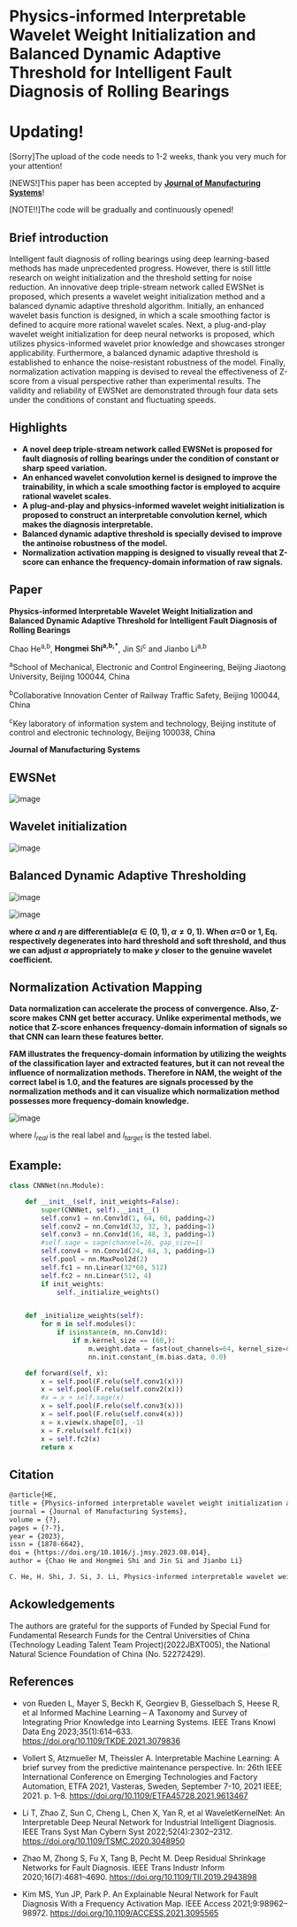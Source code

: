 # Physics-informed Interpretable Wavelet Weight Initialization and Balanced Dynamic Adaptive Threshold for Intelligent Fault Diagnosis of Rolling Bearings

# Updating!

[Sorry]The upload of the code needs to 1-2 weeks, thank you very much for your attention!

[NEWS!]This paper has been accepted by **<font color="blue">[Journal of Manufacturing Systems](https://www.sciencedirect.com/journal/journal-of-manufacturing-systems)</font>**!

[NOTE!!]The code will be gradually and continuously opened!

## Brief introduction  
Intelligent fault diagnosis of rolling bearings using deep learning-based methods has made unprecedented progress. However, there is still little research on weight initialization and the threshold setting for noise reduction. An innovative deep triple-stream network called EWSNet is proposed, which presents a wavelet weight initialization method and a balanced dynamic adaptive threshold algorithm. Initially, an enhanced wavelet basis function is designed, in which a scale smoothing factor is defined to acquire more rational wavelet scales. Next, a plug-and-play wavelet weight initialization for deep neural networks is proposed, which utilizes physics-informed wavelet prior knowledge and showcases stronger applicability. Furthermore, a balanced dynamic adaptive threshold is established to enhance the noise-resistant robustness of the model. Finally, normalization activation mapping is devised to reveal the effectiveness of Z-score from a visual perspective rather than experimental results. The validity and reliability of EWSNet are demonstrated through four data sets under the conditions of constant and fluctuating speeds.

## Highlights

- **A novel deep triple-stream network called EWSNet is proposed for fault diagnosis of rolling bearings under the condition of constant or sharp speed variation.**
- **An enhanced wavelet convolution kernel is designed to improve the trainability, in which a scale smoothing factor is employed to acquire rational wavelet scales.**
- **A plug-and-play and physics-informed wavelet weight initialization is proposed to construct an interpretable convolution kernel, which makes the diagnosis interpretable.**
- **Balanced dynamic adaptive threshold is specially devised to improve the antinoise robustness of the model.**
- **Normalization activation mapping is designed to visually reveal that Z-score can enhance the frequency-domain information of raw signals.**


## Paper
**Physics-informed Interpretable Wavelet Weight Initialization and Balanced Dynamic Adaptive Threshold for Intelligent Fault Diagnosis of Rolling Bearings**  

Chao He<sup>a,b</sup>, **Hongmei Shi<sup>a,b,*</sup>**, Jin Si<sup>c</sup> and Jianbo Li<sup>a,b</sup>

<sup>a</sup>School of Mechanical, Electronic and Control Engineering, Beijing Jiaotong University, Beijing 100044, China 

<sup>b</sup>Collaborative Innovation Center of Railway Traffic Safety, Beijing 100044, China 

<sup>c</sup>Key laboratory of information system and technology, Beijing institute of control and electronic technology, Beijing 100038, China  

**Journal of Manufacturing Systems**

## EWSNet
![image](https://github.com/liguge/EWSNet_new/assets/19371493/8296a3a9-ff68-4857-8e59-f7f828245101)

## Wavelet initialization

![image](https://user-images.githubusercontent.com/19371493/180359513-b6fd1fb4-4c63-47ad-8d98-b8030d2ca529.png)

## Balanced Dynamic Adaptive Thresholding

![image](https://github.com/liguge/EWSNet_new/assets/19371493/6df0c396-841c-4c3c-b098-69765de18bf5)

![image](https://github.com/liguge/EWSNet_new/assets/19371493/c94d06ef-7604-43d8-886c-b592acb003ab)

**where $\alpha$ and $\eta$ are differentiable($\alpha  \in \left( {0,1} \right),\alpha  \ne 0,1$). When $\alpha$=0 or 1, Eq. respectively degenerates into hard threshold and soft threshold, and thus we can adjust $\alpha$ appropriately to make $y$ closer to the genuine wavelet coefficient.**

## Normalization Activation Mapping

**Data normalization can accelerate the process of convergence. Also, Z-score makes CNN get better accuracy. Unlike experimental methods, we notice that Z-score enhances frequency-domain information of signals so that CNN can learn these features better.**

**FAM illustrates the frequency-domain information by utilizing the weights of the classification layer and extracted features, but it can not reveal the influence of normalization methods. Therefore in NAM, the weight of the correct label is $1.0$, and the features are signals processed by the normalization methods and it can visualize which normalization method possesses more frequency-domain knowledge.**

![image](https://github.com/liguge/EWSNet_new/assets/19371493/ddbc692d-74c6-4764-a775-260c44837473)

where ${l_{real}}$ is the real label and  ${l_{target}}$ is the tested label.

## Example:



```python
class CNNNet(nn.Module):

    def __init__(self, init_weights=False):
        super(CNNNet, self).__init__()
        self.conv1 = nn.Conv1d(1, 64, 60, padding=2)
        self.conv2 = nn.Conv1d(32, 32, 3, padding=1)
        self.conv3 = nn.Conv1d(16, 48, 3, padding=1)
        #self.sage = sage(channel=16, gap_size=1)
        self.conv4 = nn.Conv1d(24, 64, 3, padding=1)
        self.pool = nn.MaxPool2d(2)
        self.fc1 = nn.Linear(32*60, 512)
        self.fc2 = nn.Linear(512, 4)
        if init_weights:
            self._initialize_weights()


    def _initialize_weights(self):
        for m in self.modules():
            if isinstance(m, nn.Conv1d):
                if m.kernel_size == (60,):
                    m.weight.data = fast(out_channels=64, kernel_size=60, eps=0.2, mode='sigmoid').forward()
                    nn.init.constant_(m.bias.data, 0.0)

    def forward(self, x):
        x = self.pool(F.relu(self.conv1(x)))
        x = self.pool(F.relu(self.conv2(x)))
        #x = x + self.sage(x)
        x = self.pool(F.relu(self.conv3(x)))
        x = self.pool(F.relu(self.conv4(x)))
        x = x.view(x.shape[0], -1)
        x = F.relu(self.fc1(x))
        x = self.fc2(x)
        return x
```



## Citation

```html
@article{HE,  
title = {Physics-informed interpretable wavelet weight initialization and balanced dynamic adaptive threshold for intelligent fault diagnosis of rolling bearings},  
journal = {Journal of Manufacturing Systems},  
volume = {?},  
pages = {?-?},  
year = {2023},  
issn = {1878-6642},  
doi = {https://doi.org/10.1016/j.jmsy.2023.08.014},  
author = {Chao He and Hongmei Shi and Jin Si and Jianbo Li} 
```

```html
C. He, H. Shi, J. Si, J. Li, Physics-informed interpretable wavelet weight initialization and balanced dynamic adaptive threshold for intelligent fault diagnosis of rolling bearings, Journal of Manufacturing Systems ? (2023) ?–?, https://doi.org/10.1016/j.jmsy.2023.08.014.
```



## Ackowledgements
The authors are grateful for the supports of Funded by Special Fund for Fundamental Research Funds for the Central Universities of China (Technology Leading Talent Team Project)(2022JBXT005), the National Natural Science Foundation of China (No. 52272429).

## References

- von Rueden L, Mayer S, Beckh K, Georgiev B, Giesselbach S, Heese R, et al Informed Machine Learning – A Taxonomy and Survey of Integrating Prior Knowledge into Learning Systems. IEEE Trans Knowl Data Eng 2023;35(1):614–633. https://doi.org/10.1109/TKDE.2021.3079836
        
        
        
        

- Vollert S, Atzmueller M, Theissler A. Interpretable Machine Learning: A brief survey from the predictive maintenance perspective. In: 26th IEEE International Conference on Emerging Technologies and Factory Automation, ETFA 2021, Vasteras, Sweden, September 7-10, 2021 IEEE; 2021. p. 1–8. https://doi.org/10.1109/ETFA45728.2021.9613467
        
        
        
  
- Li T, Zhao Z, Sun C, Cheng L, Chen X, Yan R, et al WaveletKernelNet: An Interpretable Deep Neural Network for Industrial Intelligent Diagnosis. IEEE Trans Syst Man Cybern Syst 2022;52(4):2302–2312. https://doi.org/10.1109/TSMC.2020.3048950
        
        
        
  
- Zhao M, Zhong S, Fu X, Tang B, Pecht M. Deep Residual Shrinkage Networks for Fault Diagnosis. IEEE Trans Industr Inform 2020;16(7):4681–4690. https://doi.org/10.1109/TII.2019.2943898
        
  
- Kim MS, Yun JP, Park P. An Explainable Neural Network for Fault Diagnosis With a Frequency Activation Map. IEEE Access 2021;9:98962–98972. https://doi.org/10.1109/ACCESS.2021.3095565
        
        
